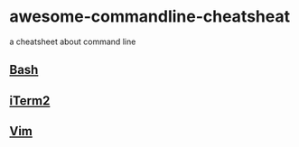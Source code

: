 # awesome-commandline-cheatsheat
a cheatsheet about command line

## [Bash](./bash.md)
## [iTerm2](./iTerm2.md)
## [Vim](vim.md)
